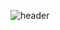 ![header](https://capsule-render.vercel.app/api?type=waving&color=auto&height=250&section=header&text=Korea%20University%20Datathon%20-%20Peachtree&fontSize=70)
